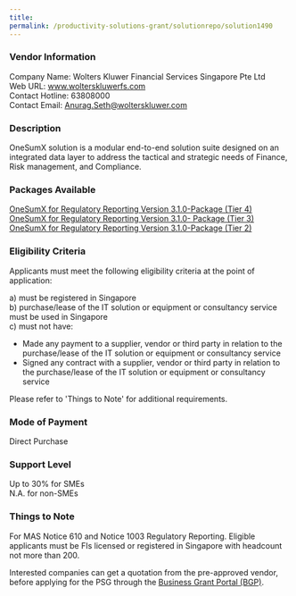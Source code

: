 ```yaml
---
title: 
permalink: /productivity-solutions-grant/solutionrepo/solution1490
---
```


### Vendor Information
Company Name: Wolters Kluwer Financial Services Singapore Pte Ltd<br>Web URL: www.wolterskluwerfs.com<br>Contact Hotline: 63808000<br>Contact Email: Anurag.Seth@wolterskluwer.com<br>

### Description

OneSumX solution is a modular end-to-end solution suite designed on an integrated data layer to address the tactical and strategic needs of Finance, Risk management, and Compliance.

### Packages Available

<a href='https://www.gobusiness.gov.sg/images/psg/Desensitised_WK_Annex_3_Part_1.pdf' target='_blank'>OneSumX for Regulatory Reporting Version 3.1.0-Package (Tier 4)</a><br/>
<a href='https://www.gobusiness.gov.sg/images/psg/Desensitised_WK_Annex_3_Part_2.pdf' target='_blank'>OneSumX for Regulatory Reporting Version 3.1.0- Package (Tier 3)</a><br/>
<a href='https://www.gobusiness.gov.sg/images/psg/Desensitised_WK_Annex_3_Part_3.pdf' target='_blank'>OneSumX for Regulatory Reporting Version 3.1.0-Package (Tier 2)</a><br/>

### Eligibility Criteria

Applicants must meet the following eligibility criteria at the point of application:

a) must be registered in Singapore <br>
b) purchase/lease of the IT solution or equipment or consultancy service must be used in Singapore <br>
c) must not have:
- Made any payment to a supplier, vendor or third party in relation to the purchase/lease of the IT solution or equipment or consultancy service
- Signed any contract with a supplier, vendor or third party in relation to the purchase/lease of the IT solution or equipment or consultancy service

Please refer to 'Things to Note' for additional requirements.

### Mode of Payment
Direct Purchase

### Support Level
Up to 30% for SMEs <br>
N.A. for non-SMEs

### Things to Note
For MAS Notice 610 and Notice 1003 Regulatory Reporting.
Eligible applicants must be FIs licensed or registered in Singapore with headcount not more than 200. 

Interested companies can get a quotation from the pre-approved vendor, before applying for the PSG through the <a target='_blank' href='https://www.businessgrants.gov.sg/'>Business Grant Portal (BGP)</a>.
